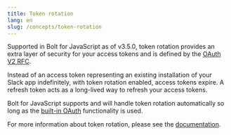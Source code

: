 ```yaml
---
title: Token rotation
lang: en
slug: /concepts/token-rotation
---
```



Supported in Bolt for JavaScript as of v3.5.0, token rotation provides an extra layer of security for your access tokens and is defined by the [OAuth V2 RFC](https://datatracker.ietf.org/doc/html/rfc6749#section-10.4). 

Instead of an access token representing an existing installation of your Slack app indefinitely, with token rotation enabled, access tokens expire. A refresh token acts as a long-lived way to refresh your access tokens.

Bolt for JavaScript supports and will handle token rotation automatically so long as the [built-in OAuth](/concepts/authenticating-oauth) functionality is used.

For more information about token rotation, please see the [documentation](https://api.slack.com/authentication/rotation).

